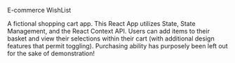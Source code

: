 E-commerce WishList

A fictional shopping cart app. This React App utilizes State, State Management, and the React Context API. Users can add items to their basket and view their selections within their cart (with additional design features that permit toggling). Purchasing ability has purposely been left out for the sake of demonstration! 